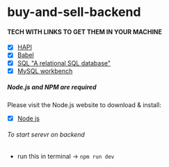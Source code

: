 # buy-and-sell-backend

#### TECH WITH LINKS TO GET THEM IN YOUR MACHINE
-  [x] [HAPI](https://hapi.dev/)
-  [x] [Babel](https://babeljs.io/docs/en/config-files)
-  [x] [SQL "A relational SQL database"](https://dev.mysql.com/downloads/mysql/)
-  [x] [MySQL workbench](https://dev.mysql.com/downloads/workbench/)

##### Node.js and NPM are required
Please visit the Node.js website to download & install:
-  [x] [Node js](https://nodejs.org/en/)

###### To start serevr on backend
* run this in terminal -> `npm run dev`
